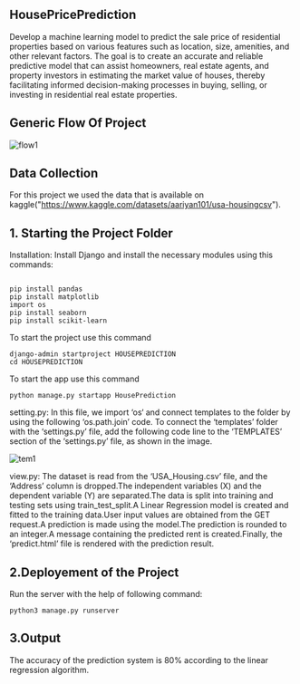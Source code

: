 ## HousePricePrediction
Develop a machine learning model to predict the sale price of residential properties based on various features such as location, size, amenities, and other relevant factors. The goal is to create an accurate and reliable predictive model that can assist homeowners, real estate agents, and property investors in estimating the market value of houses, thereby facilitating informed decision-making processes in buying, selling, or investing in residential real estate properties.

##  Generic Flow Of Project
![flow1](https://github.com/DeepikaDhanaraj/HousePricePrediction/assets/133857686/96a73297-a06d-43c8-8948-e46654ba231a)

##  Data Collection
For this project we used the data that is available on kaggle("https://www.kaggle.com/datasets/aariyan101/usa-housingcsv").

## 1. Starting the Project Folder
Installation: Install Django and  install the necessary modules using  this commands:

```

pip install pandas
pip install matplotlib
import os
pip install seaborn
pip install scikit-learn

```
To start the project use this command
```
django-admin startproject HOUSEPREDICTION
cd HOUSEPREDICTION
```
To start the app use this command
```
python manage.py startapp HousePrediction
```

setting.py: In this file, we import ‘os‘ and connect templates to the folder by using the following ‘os.path.join’ code. To connect the ‘templates’ folder with the ‘settings.py’ file, add the following code line to the ‘TEMPLATES’ section of the ‘settings.py’ file, as shown in the image.

![tem1](https://github.com/DeepikaDhanaraj/HousePricePrediction/assets/133857686/5ca4657a-97c4-4e00-a96f-61eafd7fd962)

view.py: The dataset is read from the ‘USA_Housing.csv’ file, and the ‘Address’ column is dropped.The independent variables (X) and the dependent variable (Y) are separated.The data is split into training and testing sets using train_test_split.A Linear Regression model is created and fitted to the training data.User input values are obtained from the GET request.A prediction is made using the model.The prediction is rounded to an integer.A message containing the predicted rent is created.Finally, the ‘predict.html’ file is rendered with the prediction result.

## 2.Deployement of the Project
Run the server with the help of following command:
```
python3 manage.py runserver
```
## 3.Output
The accuracy of the prediction system is 80% according to the linear regression algorithm.

